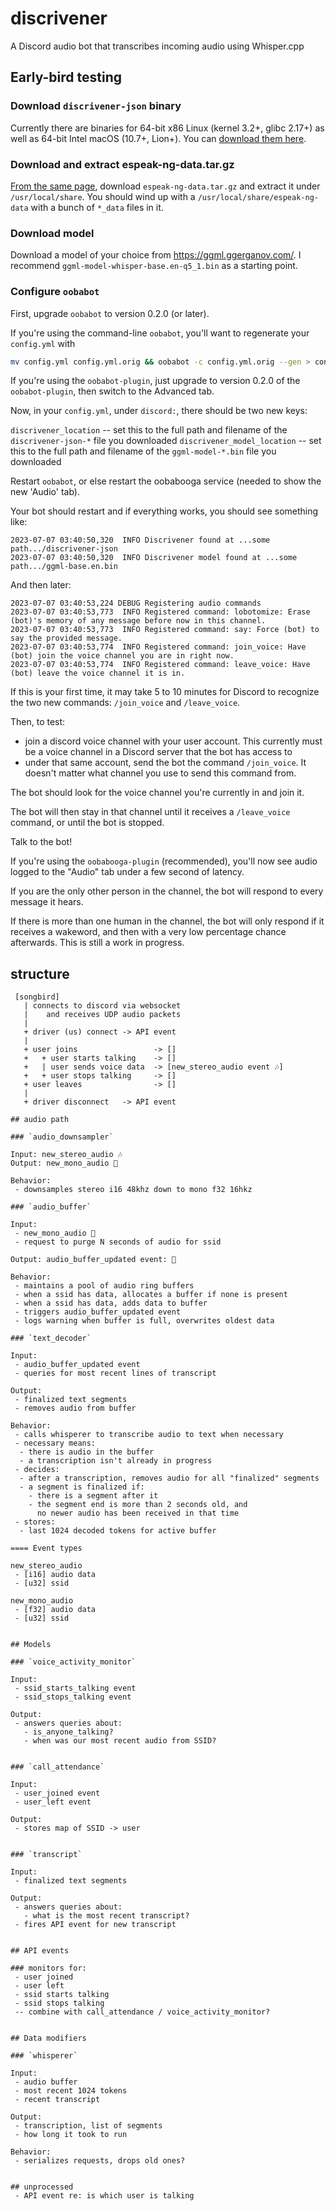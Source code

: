 # discrivener

A Discord audio bot that transcribes incoming audio using Whisper.cpp

## Early-bird testing

### Download `discrivener-json` binary
Currently there are binaries for 64-bit x86 Linux (kernel 3.2+, glibc 2.17+) as well as 64-bit Intel macOS (10.7+, Lion+).  You can [download them here](https://github.com/chrisrude/discriviner/releases/tag/v0.0.1).

### Download and extract espeak-ng-data.tar.gz

[From the same page](https://github.com/chrisrude/discriviner/releases/tag/v0.0.1), download `espeak-ng-data.tar.gz` and extract it under `/usr/local/share`.  You should wind up with a `/usr/local/share/espeak-ng-data` with a bunch of `*_data` files in it.

### Download model

Download a model of your choice from https://ggml.ggerganov.com/.
I recommend `ggml-model-whisper-base.en-q5_1.bin` as a starting point.

### Configure `oobabot`

First, upgrade `oobabot` to version 0.2.0 (or later).

If you're using the command-line `oobabot`, you'll want to regenerate your `config.yml` with

```bash
mv config.yml config.yml.orig && oobabot -c config.yml.orig --gen > config.yml
```

If you're using the `oobabot-plugin`, just upgrade to version 0.2.0 of the `oobabot-plugin`, then switch to the Advanced tab.


Now, in your `config.yml`, under `discord:`, there should be two new keys:

`discrivener_location` -- set this to the full path and filename of the `discrivener-json-*` file you downloaded
`discrivener_model_location` -- set this to the full path and filename of the `ggml-model-*.bin` file you downloaded

Restart `oobabot`, or else restart the oobabooga service (needed to show the new 'Audio' tab).

Your bot should restart and if everything works, you should see something like:


```
2023-07-07 03:40:50,320  INFO Discrivener found at ...some path.../discrivener-json
2023-07-07 03:40:50,320  INFO Discrivener model found at ...some path.../ggml-base.en.bin
```

And then later:
```
2023-07-07 03:40:53,224 DEBUG Registering audio commands
2023-07-07 03:40:53,773  INFO Registered command: lobotomize: Erase (bot)'s memory of any message before now in this channel.
2023-07-07 03:40:53,773  INFO Registered command: say: Force (bot) to say the provided message.
2023-07-07 03:40:53,774  INFO Registered command: join_voice: Have (bot) join the voice channel you are in right now.
2023-07-07 03:40:53,774  INFO Registered command: leave_voice: Have (bot) leave the voice channel it is in.
```

If this is your first time, it may take 5 to 10 minutes for Discord to recognize the two new commands: `/join_voice` and `/leave_voice`.

Then, to test:

- join a discord voice channel with your user account.  This currently must be a voice channel in a Discord server that the bot has access to
- under that same account, send the bot the command `/join_voice`.  It doesn't matter what channel you use to send this command from.

The bot should look for the voice channel you're currently in and join it.

The bot will then stay in that channel until it receives a `/leave_voice` command, or until the bot is stopped.

Talk to the bot!

If you're using the `oobabooga-plugin` (recommended), you'll now see audio logged to the "Audio" tab under a few second of latency.

If you are the only other person in the channel, the bot will respond to every message it hears.

If there is more than one human in the channel, the bot will only respond if it receives a wakeword, and then with a very low percentage chance afterwards.  This is still a work in progress.



## structure

```none
 [songbird]
   | connects to discord via websocket
   |    and receives UDP audio packets
   |
   + driver (us) connect -> API event
   |
   + user joins                 -> []
   +   + user starts talking    -> []
   +   | user sends voice data  -> [new_stereo_audio event 🎶]
   +   + user stops talking     -> []
   + user leaves                -> []
   |
   + driver disconnect   -> API event

## audio path

### `audio_downsampler`

Input: new_stereo_audio 🎶
Output: new_mono_audio 🎵

Behavior:
 - downsamples stereo i16 48khz down to mono f32 16hkz

### `audio_buffer`

Input:
 - new_mono_audio 🎵
 - request to purge N seconds of audio for ssid

Output: audio_buffer_updated event: 🎵

Behavior:
 - maintains a pool of audio ring buffers
 - when a ssid has data, allocates a buffer if none is present
 - when a ssid has data, adds data to buffer
 - triggers audio_buffer_updated event
 - logs warning when buffer is full, overwrites oldest data

### `text_decoder`

Input:
 - audio_buffer_updated event
 - queries for most recent lines of transcript

Output:
 - finalized text segments
 - removes audio from buffer

Behavior:
 - calls whisperer to transcribe audio to text when necessary
 - necessary means:
  - there is audio in the buffer
  - a transcription isn't already in progress
 - decides:
  - after a transcription, removes audio for all "finalized" segments
  - a segment is finalized if:
    - there is a segment after it
    - the segment end is more than 2 seconds old, and
      no newer audio has been received in that time
 - stores:
  - last 1024 decoded tokens for active buffer

==== Event types

new_stereo_audio
 - [i16] audio data
 - [u32] ssid

new_mono_audio
 - [f32] audio data
 - [u32] ssid


## Models

### `voice_activity_monitor`

Input:
 - ssid_starts_talking event
 - ssid_stops_talking event

Output:
 - answers queries about:
   - is_anyone_talking?
   - when was our most recent audio from SSID?


### `call_attendance`

Input:
 - user_joined event
 - user_left event

Output:
 - stores map of SSID -> user


### `transcript`

Input:
 - finalized text segments

Output:
 - answers queries about:
   - what is the most recent transcript?
 - fires API event for new transcript


## API events

### monitors for:
 - user joined
 - user left
 - ssid starts talking
 - ssid stops talking
 -- combine with call_attendance / voice_activity_monitor?


## Data modifiers

### `whisperer`

Input:
 - audio buffer
 - most recent 1024 tokens
 - recent transcript

Output:
 - transcription, list of segments
 - how long it took to run

Behavior:
 - serializes requests, drops old ones?


## unprocessed
 - API event re: is which user is talking
